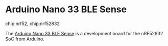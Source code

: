 Arduino Nano 33 BLE Sense
=========================

chip:nrf52, chip:nrf52832

The [Arduino Nano 33 BLE
Sense](https://store.arduino.cc/products/arduino-nano-33-ble-sense) is a
development board for the nRF52832 SoC from Arduino.
